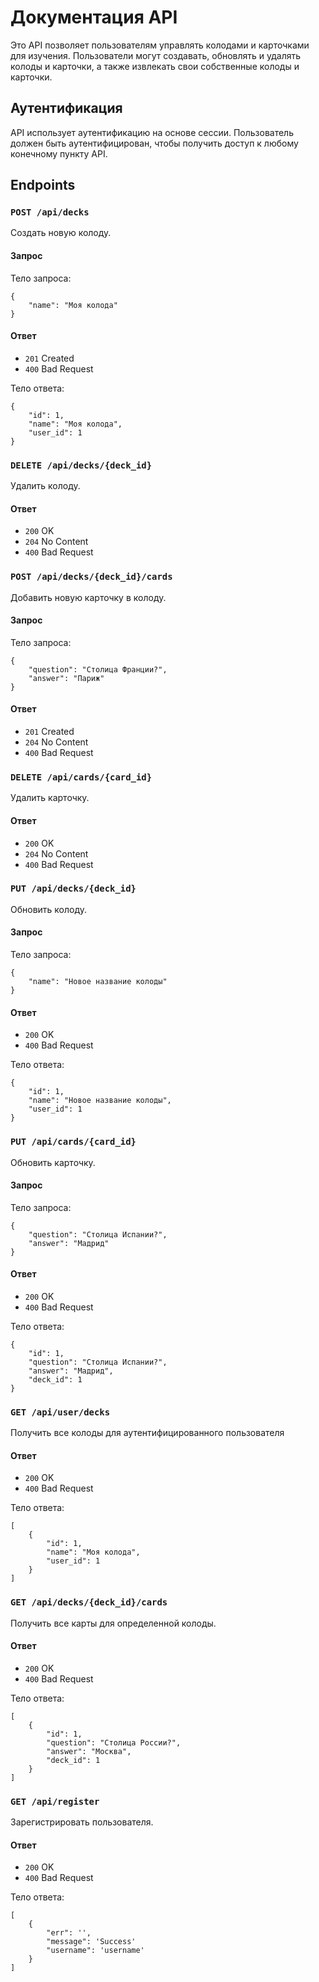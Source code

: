 # Документация API

Это API позволяет пользователям управлять колодами и карточками для изучения. Пользователи могут создавать, обновлять и удалять колоды и карточки, а также извлекать свои собственные колоды и карточки.

## Аутентификация

API использует аутентификацию на основе сессии. Пользователь должен быть аутентифицирован, чтобы получить доступ к любому конечному пункту API.
## Endpoints
### `POST /api/decks`

Создать новую колоду.

#### Запрос

Тело запроса:
```
{
    "name": "Моя колода"
}
```
#### Ответ

- `201` Created
- `400` Bad Request

Тело ответа:
```
{
    "id": 1,
    "name": "Моя колода",
    "user_id": 1
}
```
### `DELETE /api/decks/{deck_id}`

Удалить колоду.

#### Ответ

- `200` OK
- `204` No Content
- `400` Bad Request

### `POST /api/decks/{deck_id}/cards`

Добавить новую карточку в колоду.

#### Запрос

Тело запроса:
```
{
    "question": "Столица Франции?",
    "answer": "Париж"
}
```
#### Ответ

- `201` Created
- `204` No Content
- `400` Bad Request

### `DELETE /api/cards/{card_id}`

Удалить карточку.

#### Ответ

- `200` OK
- `204` No Content
- `400` Bad Request

### `PUT /api/decks/{deck_id}`

Обновить колоду.

#### Запрос

Тело запроса:
```
{
    "name": "Новое название колоды"
}
```
#### Ответ

- `200` OK
- `400` Bad Request

Тело ответа:
```
{
    "id": 1,
    "name": "Новое название колоды",
    "user_id": 1
}
```
### `PUT /api/cards/{card_id}`

Обновить карточку.

#### Запрос

Тело запроса:
```
{
    "question": "Столица Испании?",
    "answer": "Мадрид"
}
```
#### Ответ

- `200` OK
- `400` Bad Request

Тело ответа:
```
{
    "id": 1,
    "question": "Столица Испании?",
    "answer": "Мадрид",
    "deck_id": 1
}
```
### `GET /api/user/decks`

Получить все колоды для аутентифицированного пользователя

#### Ответ

- `200` OK
- `400` Bad Request

Тело ответа:
```
[
    {
        "id": 1,
        "name": "Моя колода",
        "user_id": 1
    }
]
```

### `GET /api/decks/{deck_id}/cards`

Получить все карты для определенной колоды.

#### Ответ

- `200` OK
- `400` Bad Request

Тело ответа:
```
[
    {
        "id": 1,
        "question": "Столица России?",
        "answer": "Москва",
        "deck_id": 1
    }
]
```

### `GET /api/register`

Зарегистрировать пользователя.

#### Ответ

- `200` OK
- `400` Bad Request

Тело ответа:
```
[
    {
        "err": '',
        "message": 'Success'
        "username": 'username'
    }
]
```